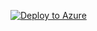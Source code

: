 
[![Deploy to Azure](https://aka.ms/deploytoazurebutton)](https://portal.azure.com/#create/Microsoft.Template/uri/https%3A%2F%2Fraw.githubusercontent.com%2FRakeshPrasad21%2FSOC%2Fmain%2FWorkbook%2FDashboard%2FCISO.json)
